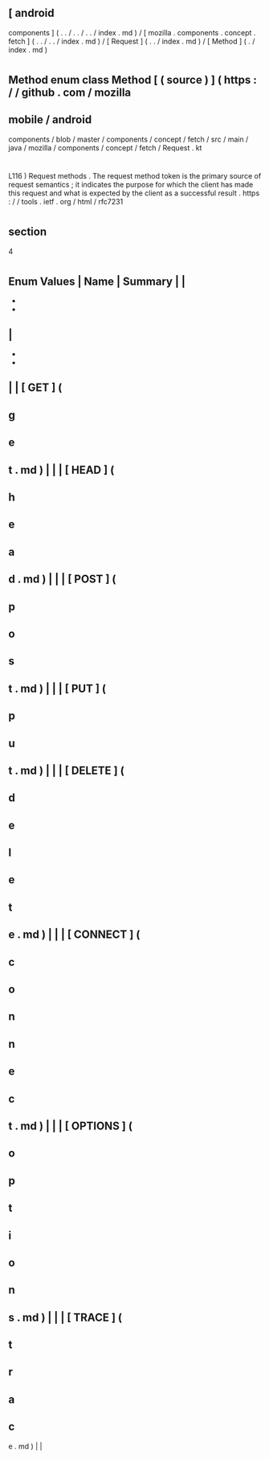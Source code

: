 [
android
-
components
]
(
.
.
/
.
.
/
.
.
/
index
.
md
)
/
[
mozilla
.
components
.
concept
.
fetch
]
(
.
.
/
.
.
/
index
.
md
)
/
[
Request
]
(
.
.
/
index
.
md
)
/
[
Method
]
(
.
/
index
.
md
)
#
Method
enum
class
Method
[
(
source
)
]
(
https
:
/
/
github
.
com
/
mozilla
-
mobile
/
android
-
components
/
blob
/
master
/
components
/
concept
/
fetch
/
src
/
main
/
java
/
mozilla
/
components
/
concept
/
fetch
/
Request
.
kt
#
L116
)
Request
methods
.
The
request
method
token
is
the
primary
source
of
request
semantics
;
it
indicates
the
purpose
for
which
the
client
has
made
this
request
and
what
is
expected
by
the
client
as
a
successful
result
.
https
:
/
/
tools
.
ietf
.
org
/
html
/
rfc7231
#
section
-
4
#
#
#
Enum
Values
|
Name
|
Summary
|
|
-
-
-
|
-
-
-
|
|
[
GET
]
(
-
g
-
e
-
t
.
md
)
|
|
|
[
HEAD
]
(
-
h
-
e
-
a
-
d
.
md
)
|
|
|
[
POST
]
(
-
p
-
o
-
s
-
t
.
md
)
|
|
|
[
PUT
]
(
-
p
-
u
-
t
.
md
)
|
|
|
[
DELETE
]
(
-
d
-
e
-
l
-
e
-
t
-
e
.
md
)
|
|
|
[
CONNECT
]
(
-
c
-
o
-
n
-
n
-
e
-
c
-
t
.
md
)
|
|
|
[
OPTIONS
]
(
-
o
-
p
-
t
-
i
-
o
-
n
-
s
.
md
)
|
|
|
[
TRACE
]
(
-
t
-
r
-
a
-
c
-
e
.
md
)
|
|
